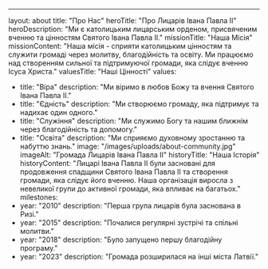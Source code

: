 ---
layout: about
title: "Про Нас"
heroTitle: "Про Лицарів Івана Павла II"
heroDescription: "Ми є католицьким лицарським орденом, присвяченим вченню та цінностям Святого Івана Павла II."
missionTitle: "Наша Місія"
missionContent: "Наша місія - сприяти католицьким цінностям та служити громаді через молитву, благодійність та освіту. Ми працюємо над створенням сильної та підтримуючої громади, яка слідує вченню Ісуса Христа."
valuesTitle: "Наші Цінності"
values:
  - title: "Віра"
    description: "Ми віримо в любов Божу та вчення Святого Івана Павла II."
  - title: "Єдність"
    description: "Ми створюємо громаду, яка підтримує та надихає один одного."
  - title: "Служіння"
    description: "Ми служимо Богу та нашим ближнім через благодійність та допомогу."
  - title: "Освіта"
    description: "Ми сприяємо духовному зростанню та набуттю знань."
image: "/images/uploads/about-community.jpg"
imageAlt: "Громада Лицарів Івана Павла II"
historyTitle: "Наша Історія"
historyContent: "Лицарі Івана Павла II були засновані для продовження спадщини Святого Івана Павла II та створення громади, яка слідує його вченню. Наша організація виросла з невеликої групи до активної громади, яка впливає на багатьох."
milestones:
  - year: "2010"
    description: "Перша група лицарів була заснована в Ризі."
  - year: "2015"
    description: "Почалися регулярні зустрічі та спільні молитви."
  - year: "2018"
    description: "Було запущено першу благодійну програму."
  - year: "2023"
    description: "Громада розширилася на інші міста Латвії." 